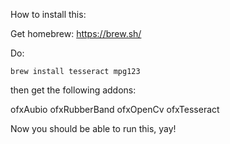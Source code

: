 
How to install this:

Get homebrew: https://brew.sh/

Do:

`brew install tesseract mpg123`

then get the following addons:

ofxAubio
ofxRubberBand
ofxOpenCv
ofxTesseract

Now you should be able to run this, yay!

